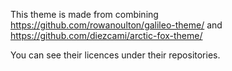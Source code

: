 This theme is made from combining https://github.com/rowanoulton/galileo-theme/ and https://github.com/diezcami/arctic-fox-theme/

You can see their licences under their repositories.
